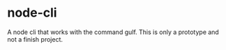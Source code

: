 # node-cli
A node cli that works with the command gulf. This is only a prototype and not a finish project.
